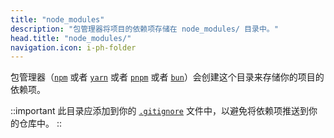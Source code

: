 ```yaml
---
title: "node_modules"
description: "包管理器将项目的依赖项存储在 node_modules/ 目录中。"
head.title: "node_modules/"
navigation.icon: i-ph-folder
---
```


包管理器（[`npm`](https://docs.npmjs.com/cli/commands/npm) 或者 [`yarn`](https://yarnpkg.com) 或者 [`pnpm`](https://pnpm.io/cli/install) 或者 [`bun`](https://bun.sh/package-manager)）会创建这个目录来存储你的项目的依赖项。

::important
此目录应添加到你的 [`.gitignore`](/docs/guide/directory-structure/gitignore) 文件中，以避免将依赖项推送到你的仓库中。
::
